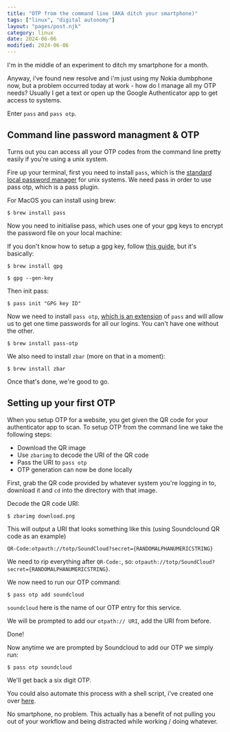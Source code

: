 ```yaml
---
title: "OTP from the command line (AKA ditch your smartphone)"
tags: ["linux", "digital autonomy"]
layout: "pages/post.njk"
category: linux
date: 2024-06-06
modified: 2024-06-06
---
```


I'm in the middle of an experiment to ditch my smartphone for a month.

Anyway, i've found new resolve and i'm just using my Nokia dumbphone now, but a problem occurred today at work - how do I manage all my OTP needs? Usually I get a text or open up the Google Authenticator app to get access to systems.

Enter `pass` and `pass otp`.

<!-- excerpt -->

## Command line password managment & OTP

Turns out you can access all your OTP codes from the command line pretty easily if you're using a unix system.

Fire up your terminal, first you need to install `pass`, which is the [standard local password manager](https://www.passwordstore.org/) for unix systems. We need pass in order to use pass otp, which is a pass plugin.

For MacOS you can install using brew:

```console
$ brew install pass
```

Now you need to initialise pass, which uses one of your gpg keys to encrypt the password file on your local machine:

If you don't know how to setup a gpg key, follow [this guide](https://dev.to/zemse/setup-gpg-on-macos-2iib), but it's basically:

```console
$ brew install gpg
```

```console
$ gpg --gen-key
```

Then init pass:

```console
$ pass init "GPG key ID"
```

Now we need to install `pass otp`, [which is an extension](https://formulae.brew.sh/formula/pass-otp) of `pass` and will allow us to get one time passwords for all our logins. You can't have one without the other.

```console
$ brew install pass-otp
```

We also need to install `zbar` (more on that in a moment):

```console
$ brew install zbar
```

Once that's done, we're good to go.

## Setting up your first OTP

When you setup OTP for a website, you get given the QR code for your authenticator app to scan. To setup OTP from the command line we take the following steps:

- Download the QR image
- Use `zbarimg` to decode the URI of the QR code
- Pass the URI to `pass otp`
- OTP generation can now be done locally

First, grab the QR code provided by whatever system you're logging in to, download it and `cd` into the directory with that image.

Decode the QR code URI:

```console
$ zbarimg download.png
```

This will output a URI that looks something like this (using Soundclound QR code as an example)

```
QR-Code:otpauth://totp/SoundCloud?secret={RANDOMALPHANUMERICSTRING}
```

We need to rip everything after `QR-Code:`, so: `otpauth://totp/SoundCloud?secret={RANDOMALPHANUMERICSTRING}`.

We now need to run our OTP command:

```console
$ pass otp add soundcloud
```

`soundcloud` here is the name of our OTP entry for this service.

We will be prompted to add our `otpath:// URI`, add the URI from before.

Done!

Now anytime we are prompted by Soundcloud to add our OTP we simply run:

```console
$ pass otp soundcloud
```

We'll get back a six digit OTP.

You could also automate this process with a shell script, i've created one over [here](https://github.com/JeremyJamesL/shell-scripts/blob/main/2fa-creater.sh).

No smartphone, no problem. This actually has a benefit of not pulling you out of your workflow and being distracted while working / doing whatever.
